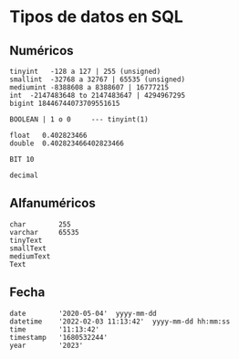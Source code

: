 # Tipos de datos en SQL

## Numéricos

    tinyint   -128 a 127 | 255 (unsigned)  
    smallint  -32768 a 32767 | 65535 (unsigned)  
    mediumint -8388608 a 8388607 | 16777215  
    int  -2147483648 to 2147483647 | 4294967295  
    bigint 18446744073709551615  

    BOOLEAN | 1 o 0     --- tinyint(1)  

    float   0.402823466  
    double  0.402823466402823466  

    BIT 10     

    decimal  

## Alfanuméricos

    char        255  
    varchar     65535  
    tinyText    
    smallText  
    mediumText  
    Text     


## Fecha

    date        '2020-05-04'  yyyy-mm-dd    
    datetime    '2022-02-03 11:13:42'  yyyy-mm-dd hh:mm:ss
    time        '11:13:42'
    timestamp   '1680532244' 
    year        '2023'